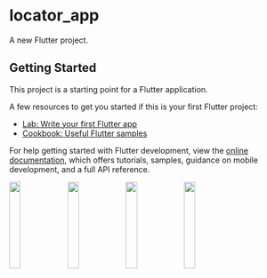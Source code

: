 # locator_app

A new Flutter project.

## Getting Started

This project is a starting point for a Flutter application.

A few resources to get you started if this is your first Flutter project:

- [Lab: Write your first Flutter app](https://docs.flutter.dev/get-started/codelab)
- [Cookbook: Useful Flutter samples](https://docs.flutter.dev/cookbook)

For help getting started with Flutter development, view the
[online documentation](https://docs.flutter.dev/), which offers tutorials,
samples, guidance on mobile development, and a full API reference.


<p>
<img src = "https://user-images.githubusercontent.com/119030630/235575642-59474ec1-5191-4931-abad-e653dfe49815.jpg" height = 20% width = 20%>
<img src = "https://user-images.githubusercontent.com/119030630/235575648-ffc09dc6-ef52-41b6-b18b-921bc1044db8.jpg" height = 20% width = 20%>
<img src = "https://user-images.githubusercontent.com/119030630/235575776-6c6c4776-06bb-4da5-98ac-70ba29ac2f82.jpg" height = 20% width = 20%>
<img src = "https://user-images.githubusercontent.com/119030630/235575712-dd621589-ed1e-46e7-be81-7ca437eeaab3.jpg" height = 20% width = 20%>
</p>
